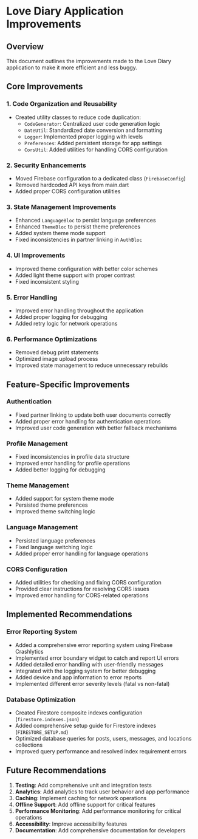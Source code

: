 # Love Diary Application Improvements

## Overview
This document outlines the improvements made to the Love Diary application to make it more efficient and less buggy.

## Core Improvements

### 1. Code Organization and Reusability
- Created utility classes to reduce code duplication:
  - `CodeGenerator`: Centralized user code generation logic
  - `DateUtil`: Standardized date conversion and formatting
  - `Logger`: Implemented proper logging with levels
  - `Preferences`: Added persistent storage for app settings
  - `CorsUtil`: Added utilities for handling CORS configuration

### 2. Security Enhancements
- Moved Firebase configuration to a dedicated class (`FirebaseConfig`)
- Removed hardcoded API keys from main.dart
- Added proper CORS configuration utilities

### 3. State Management Improvements
- Enhanced `LanguageBloc` to persist language preferences
- Enhanced `ThemeBloc` to persist theme preferences
- Added system theme mode support
- Fixed inconsistencies in partner linking in `AuthBloc`

### 4. UI Improvements
- Improved theme configuration with better color schemes
- Added light theme support with proper contrast
- Fixed inconsistent styling

### 5. Error Handling
- Improved error handling throughout the application
- Added proper logging for debugging
- Added retry logic for network operations

### 6. Performance Optimizations
- Removed debug print statements
- Optimized image upload process
- Improved state management to reduce unnecessary rebuilds

## Feature-Specific Improvements

### Authentication
- Fixed partner linking to update both user documents correctly
- Added proper error handling for authentication operations
- Improved user code generation with better fallback mechanisms

### Profile Management
- Fixed inconsistencies in profile data structure
- Improved error handling for profile operations
- Added better logging for debugging

### Theme Management
- Added support for system theme mode
- Persisted theme preferences
- Improved theme switching logic

### Language Management
- Persisted language preferences
- Fixed language switching logic
- Added proper error handling for language operations

### CORS Configuration
- Added utilities for checking and fixing CORS configuration
- Provided clear instructions for resolving CORS issues
- Improved error handling for CORS-related operations

## Implemented Recommendations

### Error Reporting System
- Added a comprehensive error reporting system using Firebase Crashlytics
- Implemented error boundary widget to catch and report UI errors
- Added detailed error handling with user-friendly messages
- Integrated with the logging system for better debugging
- Added device and app information to error reports
- Implemented different error severity levels (fatal vs non-fatal)

### Database Optimization
- Created Firestore composite indexes configuration (`firestore.indexes.json`)
- Added comprehensive setup guide for Firestore indexes (`FIRESTORE_SETUP.md`)
- Optimized database queries for posts, users, messages, and locations collections
- Improved query performance and resolved index requirement errors

## Future Recommendations

1. **Testing**: Add comprehensive unit and integration tests
2. **Analytics**: Add analytics to track user behavior and app performance
4. **Caching**: Implement caching for network operations
5. **Offline Support**: Add offline support for critical features
6. **Performance Monitoring**: Add performance monitoring for critical operations
7. **Accessibility**: Improve accessibility features
8. **Documentation**: Add comprehensive documentation for developers

